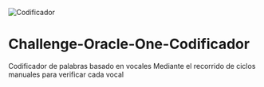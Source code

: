 ![Codificador](https://user-images.githubusercontent.com/82356629/174930324-c736357f-a2a5-4cae-bdd6-53457db9771d.PNG)
# Challenge-Oracle-One-Codificador
Codificador de palabras basado en vocales
Mediante el recorrido de ciclos manuales para verificar cada vocal

